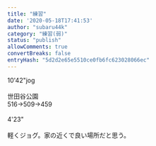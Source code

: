 ```yaml
---
title: "練習"
date: '2020-05-18T17:41:53'
author: "subaru44k"
category: "練習(弱)"
status: "publish"
allowComments: true
convertBreaks: false
entryHash: "5d2d2e65e5510ce0fb6fc623028066ec"
---
```

10'42"jog<br>
<br>
世田谷公園<br>
516→509→459<br>
<br>
4'23"<br>
<br>
軽くジョグ。家の近くで良い場所だと思う。
